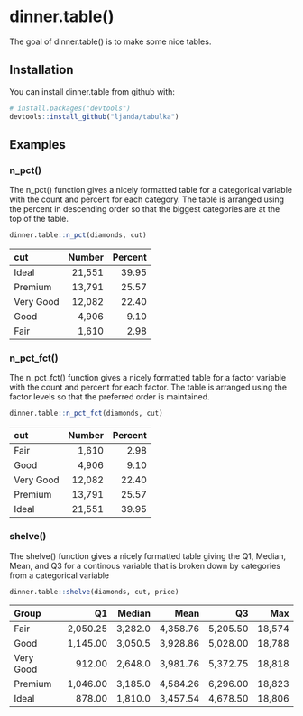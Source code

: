 
<!-- README.md is generated from README.Rmd. Please edit that file -->

# dinner.table()

The goal of dinner.table() is to make some nice tables.

## Installation

You can install dinner.table from github with:

``` r
# install.packages("devtools")
devtools::install_github("ljanda/tabulka")
```

## Examples

### n\_pct()

The n\_pct() function gives a nicely formatted table for a categorical
variable with the count and percent for each category. The table is
arranged using the percent in descending order so that the biggest
categories are at the top of the table.

``` r
dinner.table::n_pct(diamonds, cut)
```

| cut       | Number | Percent |
| :-------- | -----: | ------: |
| Ideal     | 21,551 |   39.95 |
| Premium   | 13,791 |   25.57 |
| Very Good | 12,082 |   22.40 |
| Good      |  4,906 |    9.10 |
| Fair      |  1,610 |    2.98 |

### n\_pct\_fct()

The n\_pct\_fct() function gives a nicely formatted table for a factor
variable with the count and percent for each factor. The table is
arranged using the factor levels so that the preferred order is
maintained.

``` r
dinner.table::n_pct_fct(diamonds, cut)
```

| cut       | Number | Percent |
| :-------- | -----: | ------: |
| Fair      |  1,610 |    2.98 |
| Good      |  4,906 |    9.10 |
| Very Good | 12,082 |   22.40 |
| Premium   | 13,791 |   25.57 |
| Ideal     | 21,551 |   39.95 |

### shelve()

The shelve() function gives a nicely formatted table giving the Q1,
Median, Mean, and Q3 for a continous variable that is broken down by
categories from a categorical variable

``` r
dinner.table::shelve(diamonds, cut, price)
```

| Group     |       Q1 |  Median |     Mean |       Q3 |    Max |
| :-------- | -------: | ------: | -------: | -------: | -----: |
| Fair      | 2,050.25 | 3,282.0 | 4,358.76 | 5,205.50 | 18,574 |
| Good      | 1,145.00 | 3,050.5 | 3,928.86 | 5,028.00 | 18,788 |
| Very Good |   912.00 | 2,648.0 | 3,981.76 | 5,372.75 | 18,818 |
| Premium   | 1,046.00 | 3,185.0 | 4,584.26 | 6,296.00 | 18,823 |
| Ideal     |   878.00 | 1,810.0 | 3,457.54 | 4,678.50 | 18,806 |
